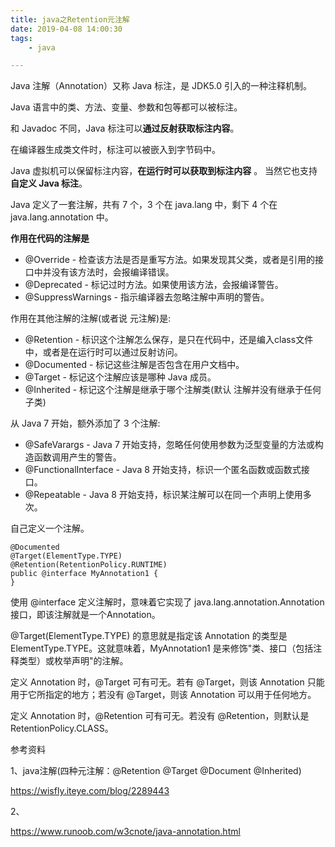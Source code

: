 ```yaml
---
title: java之Retention元注解
date: 2019-04-08 14:00:30
tags:
	- java

---
```




Java 注解（Annotation）又称 Java 标注，是 JDK5.0 引入的一种注释机制。

Java 语言中的类、方法、变量、参数和包等都可以被标注。

和 Javadoc 不同，Java 标注可以**通过反射获取标注内容**。

在编译器生成类文件时，标注可以被嵌入到字节码中。

Java 虚拟机可以保留标注内容，**在运行时可以获取到标注内容** 。 当然它也支持**自定义 Java 标注**。



Java 定义了一套注解，共有 7 个，3 个在 java.lang 中，剩下 4 个在 java.lang.annotation 中。

**作用在代码的注解是**

- @Override - 检查该方法是否是重写方法。如果发现其父类，或者是引用的接口中并没有该方法时，会报编译错误。
- @Deprecated - 标记过时方法。如果使用该方法，会报编译警告。
- @SuppressWarnings - 指示编译器去忽略注解中声明的警告。



作用在其他注解的注解(或者说 元注解)是:

- @Retention - 标识这个注解怎么保存，是只在代码中，还是编入class文件中，或者是在运行时可以通过反射访问。
- @Documented - 标记这些注解是否包含在用户文档中。
- @Target - 标记这个注解应该是哪种 Java 成员。
- @Inherited - 标记这个注解是继承于哪个注解类(默认 注解并没有继承于任何子类)



从 Java 7 开始，额外添加了 3 个注解:

- @SafeVarargs - Java 7 开始支持，忽略任何使用参数为泛型变量的方法或构造函数调用产生的警告。
- @FunctionalInterface - Java 8 开始支持，标识一个匿名函数或函数式接口。
- @Repeatable - Java 8 开始支持，标识某注解可以在同一个声明上使用多次。



自己定义一个注解。

```
@Documented
@Target(ElementType.TYPE)
@Retention(RetentionPolicy.RUNTIME)
public @interface MyAnnotation1 {
}
```



使用 @interface 定义注解时，意味着它实现了 java.lang.annotation.Annotation 接口，即该注解就是一个Annotation。

@Target(ElementType.TYPE) 的意思就是指定该 Annotation 的类型是 ElementType.TYPE。这就意味着，MyAnnotation1 是来修饰"类、接口（包括注释类型）或枚举声明"的注解。

定义 Annotation 时，@Target 可有可无。若有 @Target，则该 Annotation 只能用于它所指定的地方；若没有 @Target，则该 Annotation 可以用于任何地方。

定义 Annotation 时，@Retention 可有可无。若没有 @Retention，则默认是 RetentionPolicy.CLASS。

参考资料

1、java注解(四种元注解：@Retention @Target @Document @Inherited)

https://wisfly.iteye.com/blog/2289443

2、

https://www.runoob.com/w3cnote/java-annotation.html